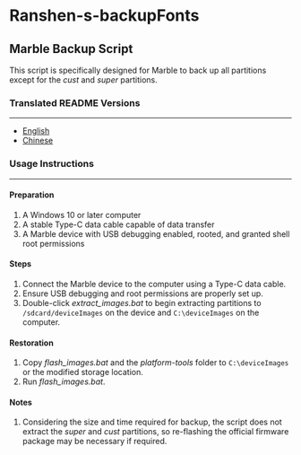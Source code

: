 # Ranshen-s-backupFonts

## Marble Backup Script

This script is specifically designed for Marble to back up all partitions except for the *cust* and *super* partitions.

### Translated README Versions

---

- [English](README.md)
- [Chinese](README.zh.md)

### Usage Instructions

---

#### Preparation

1. A Windows 10 or later computer
2. A stable Type-C data cable capable of data transfer
3. A Marble device with USB debugging enabled, rooted, and granted shell root permissions

#### Steps

1. Connect the Marble device to the computer using a Type-C data cable.
2. Ensure USB debugging and root permissions are properly set up.
3. Double-click *extract_images.bat* to begin extracting partitions to `/sdcard/deviceImages` on the device and `C:\deviceImages` on the computer.

#### Restoration

1. Copy *flash_images.bat* and the *platform-tools* folder to `C:\deviceImages` or the modified storage location.
2. Run *flash_images.bat*.

#### Notes

1. Considering the size and time required for backup, the script does not extract the *super* and *cust* partitions, so re-flashing the official firmware package may be necessary if required.